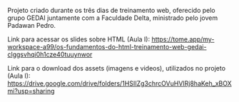 Projeto criado durante os três dias de treinamento web, oferecido pelo grupo GEDAI juntamente com a Faculdade Delta, ministrado pelo jovem Padawan Pedro.

Link para acessar os slides sobre HTML (Aula I): https://tome.app/my-workspace-a99/os-fundamentos-do-html-treinamento-web-gedai-clggsvhqi0h1cze40tuuynwor

Link para o download dos assets (imagens e videos), utilizados no projeto (Aula I): https://drive.google.com/drive/folders/1HSIIZg3chrcOVuHVIRj8haKeh_xBOXmi?usp=sharing